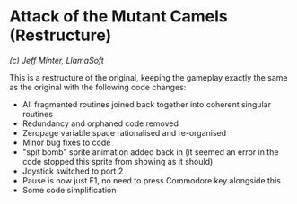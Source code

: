 # Attack of the Mutant Camels (Restructure)  
*(c) Jeff Minter, LlamaSoft*  

This is a restructure of the original, keeping the gameplay exactly the same as the original with the following code changes:  

* All fragmented routines joined back together into coherent singular routines  
* Redundancy and orphaned code removed  
* Zeropage variable space rationalised and re-organised  
* Minor bug fixes to code  
* "spit bomb" sprite animation added back in (it seemed an error in the code stopped this sprite from showing as it should)
* Joystick switched to port 2
* Pause is now just F1, no need to press Commodore key alongside this
* Some code simplification
